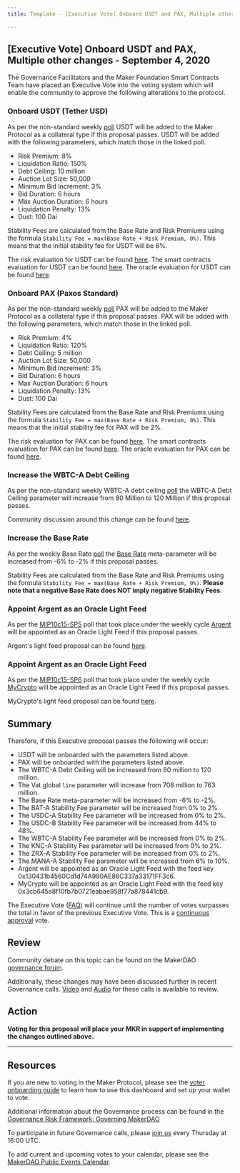 ```yaml
---
title: Template - [Executive Vote] Onboard USDT and PAX, Multiple other changes - September 4, 2020

---
```

## [Executive Vote] Onboard USDT and PAX, Multiple other changes - September 4, 2020

The Governance Facilitators and the Maker Foundation Smart Contracts Team have placed an Executive Vote into the voting system which will enable the community to approve the following alterations to the protocol.

### Onboard USDT (Tether USD)

As per the non-standard weekly [poll](https://vote.makerdao.com/polling-proposal/qmxm6bdgjqdwzzdueqcq6crplhrvdjlrnpcfk87y76rdtj) USDT will be added to the Maker Protocol as a collateral type if this proposal passes. USDT will be added with the following parameters, which match those in the linked poll.

* Risk Premium: 8%
* Liquidation Ratio: 150%
* Debt Ceiling: 10 million
* Auction Lot Size: 50,000
* Minimum Bid Increment: 3%
* Bid Duration: 6 hours
* Max Auction Duration: 6 hours
* Liquidation Penalty: 13%
* Dust: 100 Dai

Stability Fees are calculated from the Base Rate and Risk Premiums using the formula `Stability Fee = max(Base Rate + Risk Premium, 0%)`. This means that the initial stability fee for USDT will be 6%.

The risk evaluation for USDT can be found [here](https://forum.makerdao.com/t/usdt-pax-collateral-onboarding-risk-evaluation/3723).
The smart contracts evaluation for USDT can be found [here](https://forum.makerdao.com/t/usdt-erc20-token-smart-contract-technical-assessment/3462).
The oracle evaluation for USDT can be found [here](https://forum.makerdao.com/t/mip10c3-sp6-proposal-usdtusd-oracle-collateral-onboarding-oracle-assessment/3541).

### Onboard PAX (Paxos Standard)

As per the non-standard weekly [poll](https://vote.makerdao.com/polling-proposal/qmd2y6dyv9zxve85u3jaxvogtzd4ihvqtmt5c7du6vcghk) PAX will be added to the Maker Protocol as a collateral type if this proposal passes. PAX will be added with the following parameters, which match those in the linked poll.

* Risk Premium: 4%
* Liquidation Ratio: 120%
* Debt Ceiling: 5 million
* Auction Lot Size: 50,000
* Minimum Bid Increment: 3%
* Bid Duration: 6 hours
* Max Auction Duration: 6 hours
* Liquidation Penalty: 13%
* Dust: 100 Dai

Stability Fees are calculated from the Base Rate and Risk Premiums using the formula `Stability Fee = max(Base Rate + Risk Premium, 0%)`. This means that the initial stability fee for PAX will be 2%.

The risk evaluation for PAX can be found [here](https://forum.makerdao.com/t/usdt-pax-collateral-onboarding-risk-evaluation/3723).
The smart contracts evaluation for PAX can be found [here](https://forum.makerdao.com/t/paxusd-erc20-token-smart-contract-technical-assessment/3461).
The oracle evaluation for PAX can be found [here](https://forum.makerdao.com/t/mip10c3-sp7-proposal-paxusd-oracle-collateral-onboarding-oracle-assessment/3556).

### Increase the WBTC-A Debt Ceiling

As per the non-standard weekly WBTC-A debt ceiling [poll](https://vote.makerdao.com/polling-proposal/qmek6shlrhbansnskchm1tkgnkk7mlkxysbmgb1n2kxdsy) the WBTC-A Debt Ceiling parameter will increase from 80 Million to 120 Million if this proposal passes.

Community discussion around this change can be found [here](https://forum.makerdao.com/t/signal-request-increase-wbtc-debt-ceiling/3731).

### Increase the Base Rate

As per the weekly Base Rate [poll](https://vote.makerdao.com/polling-proposal/qmupsxcpwjj79qgvqu5mwkrdiu2aymkrdwqabri2ie3lgw) the [Base Rate](https://forum.makerdao.com/t/discussion-change-the-stability-fee-structure/2258) meta-parameter will be increased from -6% to -2% if this proposal passes.

Stability Fees are calculated from the Base Rate and Risk Premiums using the formula `Stability Fee = max(Base Rate + Risk Premium, 0%)`. **Please note that a negative Base Rate does NOT imply negative Stability Fees**.

### Appoint Argent as an Oracle Light Feed

As per the [MIP10c15-SP5](https://vote.makerdao.com/polling-proposal/qmsmymcmpbnyrz3vrzezbgajfxxfz38eg3qe449afudxfx) poll that took place under the weekly cycle [Argent](https://www.argent.xyz/) will be appointed as an Oracle Light Feed if this proposal passes.

Argent's light feed proposal can be found [here](https://forum.makerdao.com/t/mip10c14-sp5-proposal-appoint-argent-as-a-light-feed/3015).

### Appoint Argent as an Oracle Light Feed

As per the [MIP10c15-SP6](https://vote.makerdao.com/polling-proposal/qmryo2jjp24wp5hg7iourzpszbkqoygrabouxgtbruwsyv) poll that took place under the weekly cycle [MyCrypto](https://mycrypto.com/) will be appointed as an Oracle Light Feed if this proposal passes.

MyCrypto's light feed proposal can be found [here](https://forum.makerdao.com/t/mip10c14-sp6-proposal-appoint-mycrypto-as-a-light-feed/3383).

## Summary

Therefore, if this Executive proposal passes the following will occur:
- USDT will be onboarded with the parameters listed above.
- PAX will be onboarded with the parameters listed above.
- The WBTC-A Debt Ceiling will be increased from 80 million to 120 million.
- The Vat global `line` parameter will increase from 708 million to 763 million.
- The Base Rate meta-parameter will be increased from -6% to -2%.
- The BAT-A Stability Fee parameter will be increased from 0% to 2%.
- The USDC-A Stability Fee parameter will be increased from 0% to 2%.
- The USDC-B Stability Fee parameter will be increased from 44% to 48%.
- The WBTC-A Stability Fee parameter will be increased from 0% to 2%.
- The KNC-A Stability Fee parameter will be increased from 0% to 2%.
- The ZRX-A Stability Fee parameter will be increased from 0% to 2%.
- The MANA-A Stability Fee parameter will be increased from 6% to 10%.
- Argent will be appointed as an Oracle Light Feed with the feed key 0x130431b4560Cd1d74A990AE86C337a33171FF3c6.
- MyCrypto will be appointed as an Oracle Light Feed with the feed key 0x3cb645a8f10fb7b0721eabae958f77a878441cb9.

The Executive Vote ([FAQ](https://community-development.makerdao.com/makerdao-mcd-faqs/faqs#governance)) will continue until the number of votes surpasses the total in favor of the previous Executive Vote. This is a [continuous approval](https://community-development.makerdao.com/makerdao-mcd-faqs/faqs/governance#what-is-continuous-approval-voting) vote.

## Review

Community debate on this topic can be found on the MakerDAO [governance forum](https://forum.makerdao.com/).

Additionally, these changes may have been discussed further in recent Governance calls. [Video](https://www.youtube.com/playlist?list=PLLzkWCj8ywWNq5-90-Id6VPSsrk4OWVan) and [Audio](https://soundcloud.com/makerdao/sets/governance-calls) for these calls is available to review.

## Action

**Voting for this proposal will place your MKR in support of implementing the changes outlined above.**

---

## Resources

If you are new to voting in the Maker Protocol, please see the [voter onboarding guide](https://community-development.makerdao.com/onboarding/voter-onboarding) to learn how to use this dashboard and set up your wallet to vote.

Additional information about the Governance process can be found in the [Governance Risk Framework: Governing MakerDAO](https://community-development.makerdao.com/governance/governance-risk-framework)

To participate in future Governance calls, please [join us](https://community-development.makerdao.com/governance/governance-and-risk-meetings) every Thursday at 16:00 UTC.

To add current and upcoming votes to your calendar, please see the [MakerDAO Public Events Calendar](https://calendar.google.com/calendar/embed?src=makerdao.com_3efhm2ghipksegl009ktniomdk%40group.calendar.google.com&ctz=America%2FLos_Angeles).
